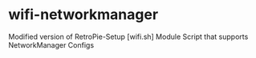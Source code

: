 # wifi-networkmanager
Modified version of RetroPie-Setup [wifi.sh] Module Script that supports NetworkManager Configs
